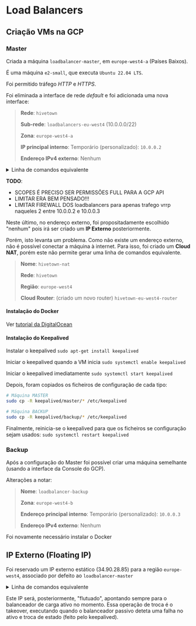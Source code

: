 # Load Balancers

## Criação VMs na GCP

### Master

Criada a máquina `loadbalancer-master`, em `europe-west4-a` (Países Baixos).

É uma máquina `e2-small`, que executa `Ubuntu 22.04 LTS`.

Foi permitido tráfego *HTTP* e *HTTPS*.

Foi eliminada a interface de rede *default* e foi adicionada uma nova interface:
> **Rede**: `hivetown`
> 
> **Sub-rede**: `loadbalancers-eu-west4` (10.0.0.0/22)
> 
> **Zona**: `europe-west4-a`
> 
> **IP principal interno**: Temporário (personalizado): `10.0.0.2`
> 
> **Endereço IPv4 externo**: Nenhum

<details>
<summary>Linha de comandos equivalente</summary>

```bash
gcloud compute instances create loadbalancer-master \
    --project=hivetown \
    --zone=europe-west4-a \
    --machine-type=e2-small \
    --network-interface=private-network-ip=10.0.0.2,subnet=loadbalancers-eu-west4,no-address \
    --maintenance-policy=MIGRATE \
    --provisioning-model=STANDARD \
    --service-account=433774389779-compute@developer.gserviceaccount.com \
    --scopes=https://www.googleapis.com/auth/devstorage.read_only,https://www.googleapis.com/auth/logging.write,https://www.googleapis.com/auth/monitoring.write,https://www.googleapis.com/auth/servicecontrol,https://www.googleapis.com/auth/service.management.readonly,https://www.googleapis.com/auth/trace.append \
    --tags=http-server,https-server \
    --create-disk=auto-delete=yes,boot=yes,device-name=load-balancer-master,image=projects/ubuntu-os-cloud/global/images/ubuntu-2204-jammy-v20230302,mode=rw,size=10,type=projects/hivetown/zones/europe-west4-a/diskTypes/pd-balanced \
    --no-shielded-secure-boot \
    --shielded-vtpm \
    --shielded-integrity-monitoring \
    --labels=ec-src=vm_add-gcloud \
    --reservation-affinity=any
```
</details>

**TODO**:
- SCOPES É PRECISO SER PERMISSÕES FULL PARA A GCP API
- LIMITAR ERA BEM PENSADO!!!
- LIMITAR FIREWALL DOS loadbalancers para apenas trafego vrrp naqueles 2 entre 10.0.0.2 e 10.0.0.3

Neste último, no endereço externo, foi propositadamente escolhido "nenhum" pois irá ser criado um **IP Externo** posteriormente.

Porém, isto levanta um problema. Como não existe um endereço externo, não é possível conectar a máquina à internet.
Para isso, foi criado um **Cloud NAT**, porém este não permite gerar uma linha de comandos equivalente.
> **Nome**: `hivetown-nat`
> 
> **Rede**: `hivetown`
> 
> **Região**: `europe-west4`
> 
> **Cloud Router**: (criado um novo router) `hivetown-eu-west4-router`

#### Instalação do Docker
Ver [tutorial da DigitalOcean](https://www.digitalocean.com/community/tutorials/how-to-install-and-use-docker-on-ubuntu-20-04#step-1-installing-docker)

#### Instalação do Keepalived

Instalar o keepalived
`sudo apt-get install keepalived`

Iniciar o keepalived quando a VM inicia
`sudo systemctl enable keepalived`

Iniciar o keepalived imediatamente
`sudo systemctl start keepalived`

Depois, foram copiados os ficheiros de configuração de cada tipo:
```bash
# Máquina MASTER
sudo cp -R keepalived/master/* /etc/keepalived

# Máquina BACKUP
sudo cp -R keepalived/backup/* /etc/keepalived
```

Finalmente, reinicia-se o keepalived para que os ficheiros se configuração sejam usados:
`sudo systemctl restart keepalived`

### Backup
Após a configuração do Master foi possível criar uma máquina semelhante (usando a interface da Console do GCP).

Alterações a notar:
> **Nome**: `loadbalancer-backup`
> 
> **Zona**: `europe-west4-b`
> 
> **Endereço principal interno**: Temporário (personalizado): `10.0.0.3`
> 
> **Endereço IPv4 externo**: Nenhum

Foi novamente necessário instalar o Docker

## IP Externo (Floating IP)
Foi reservado um IP externo estático (34.90.28.85) para a região `europe-west4`, associado por defeito ao `loadbalancer-master`

<details>
<summary>Linha de comandos equivalente</summary>

```bash
gcloud compute addresses create hivetown-external --project=hivetown --region=europe-west4

gcloud compute instances add-access-config loadbalancer-master --project=hivetown --zone=europe-west4-a --address=34.90.28.85
```
</details>

Este IP será, posteriormente, "flutuado", apontando sempre para o balanceador de carga ativo no momento. Essa operação de troca é o takeover, executando quando o balanceador passivo deteta uma falha no ativo e troca de estado (feito pelo keepalived).
